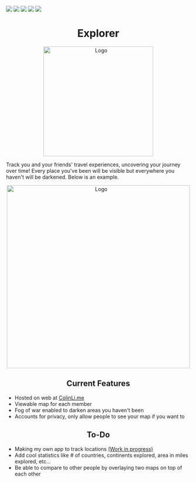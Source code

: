 ![](https://img.shields.io/github/stars/ColinLi33/Explorer) ![](https://img.shields.io/github/forks/ColinLi33/Explorer) ![](https://img.shields.io/github/tag/ColinLi33/Explorer) ![](https://img.shields.io/github/release/ColinLi33/Explorer) ![](https://img.shields.io/github/issues/ColinLi33/Explorer)

<p align="center">
    <h1 align = "center"> Explorer</h1>
</p>
<p align="center">
    <img width="300" src="https://i.imgur.com/ch6bByf.png" alt="Logo">
</p>

<p>
Track you and your friends' travel experiences, uncovering your journey over time! Every place you've been will be visible but everywhere you haven't will be darkened. Below is an example. 
</p>

<p align="center">
    <img width="500" src="https://i.imgur.com/RQi9Yvo.png" alt="Logo">
</p>


<p align="center"> 
    <h2 align = "center"> Current Features</h2>
</p>

- Hosted on web at [ColinLi.me](https://colinli.me/)
- Viewable map for each member
- Fog of war enabled to darken areas you haven't been
- Accounts for privacy, only allow people to see your map if you want to 

<p align="center">
    <h2 align = "center"> To-Do</h2>
</p>

- Making my own app to track locations [(Work in progress)](https://github.com/ColinLi33/ExplorerApp)
- Add cool statistics like # of countries, continents explored, area in miles explored, etc...
- Be able to compare to other people by overlaying two maps on top of each other
